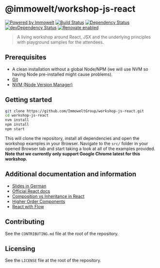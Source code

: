 # @immowelt/workshop-js-react

[![Powered by Immowelt](https://img.shields.io/badge/powered%20by-immowelt-yellow.svg?colorB=ffb200)](https://stackshare.io/immowelt-group/)
[![Build Status](https://travis-ci.org/ImmoweltGroup/workshop-js-react.svg?branch=master)](https://travis-ci.org/ImmoweltGroup/workshop-js-react)
[![Dependency Status](https://david-dm.org/ImmoweltGroup/workshop-js-react.svg)](https://david-dm.org/ImmoweltGroup/workshop-js-react)
[![devDependency Status](https://david-dm.org/ImmoweltGroup/workshop-js-react/dev-status.svg)](https://david-dm.org/ImmoweltGroup/workshop-js-react#info=devDependencies&view=table)
[![Renovate enabled](https://img.shields.io/badge/renovate-enabled-brightgreen.svg)](https://renovateapp.com/)

> A living workshop around React, JSX and the underlying principles with playground samples for the attendees.

## Prerequisites
* A clean installation without a global Node/NPM (we will use NVM so having Node pre-installed might cause problems).
* [Git](https://git-scm.com/book/en/v2/Getting-Started-Installing-Git)
* [NVM (Node Version Manager)](https://github.com/creationix/nvm#installation)

## Getting started
```sh
git clone https://github.com/ImmoweltGroup/workshop-js-react.git
cd workshop-js-react
nvm install
npm install
npm start
```

This will clone the repository, install all dependencies and open the workshop examples in your Browser. Navigate to the `src/` folder in your opened Browser tab and start taking a look at all of the examples provided.
**Note that we currently only support Google Chrome latest for this workshop.**

## Additional documentation and information
* [Slides in German](https://docs.google.com/presentation/d/1BE9CYgMaQDlnoCZMfRj5OvYNtRyMwoyo9BYaWsmBGZ4/edit?usp=sharing)
* [Official React docs](https://facebook.github.io/react/docs/hello-world.html)
* [Composition vs Inheritance in React](https://facebook.github.io/react/docs/composition-vs-inheritance.html)
* [Higher Order Components](https://facebook.github.io/react/docs/higher-order-components.html)
* [React with Flow](https://flow.org/en/docs/react/components/)

## Contributing
See the `CONTRIBUTING.md` file at the root of the repository.

## Licensing
See the `LICENSE` file at the root of the repository.
